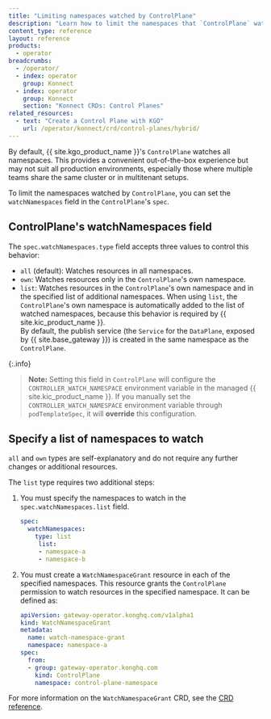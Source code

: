 ```yaml
---
title: "Limiting namespaces watched by ControlPlane"
description: "Learn how to limit the namespaces that `ControlPlane` watches."
content_type: reference
layout: reference
products:
  - operator
breadcrumbs:
  - /operator/
  - index: operator
    group: Konnect
  - index: operator
    group: Konnect
    section: "Konnect CRDs: Control Planes"
related_resources:
  - text: "Create a Control Plane with KGO"
    url: /operator/konnect/crd/control-planes/hybrid/
---
```


By default, {{ site.kgo_product_name }}'s `ControlPlane` watches all namespaces.
This provides a convenient out-of-the-box experience but may not suit all production environments, especially those where multiple teams share the same cluster or in multitenant setups.

To limit the namespaces watched by `ControlPlane`, you can set the `watchNamespaces` field in the `ControlPlane`'s `spec`.

## ControlPlane's watchNamespaces field

The `spec.watchNamespaces.type` field accepts three values to control this behavior:

- `all` (default): Watches resources in all namespaces.
- `own`: Watches resources only in the `ControlPlane`'s own namespace.
- `list`: Watches resources in the `ControlPlane`'s own namespace and in the specified list of additional namespaces.
  When using `list`, the `ControlPlane`'s own namespace is automatically added to the list of watched namespaces, because this behavior is required by {{ site.kic_product_name }}.  
  By default, the publish service (the `Service` for the `DataPlane`, exposed by {{ site.base_gateway }}) is created in the same namespace as the `ControlPlane`.

{:.info}
> **Note:** Setting this field in `ControlPlane` will configure the `CONTROLLER_WATCH_NAMESPACE` environment variable in the managed {{ site.kic_product_name }}.
> If you manually set the `CONTROLLER_WATCH_NAMESPACE` environment variable through `podTemplateSpec`, it will **override** this configuration.

## Specify a list of namespaces to watch

`all` and `own` types are self-explanatory and do not require any further changes
or additional resources.

The `list` type requires two additional steps:

1. You must specify the namespaces to watch in the `spec.watchNamespaces.list` field.
   ```yaml
   spec:
     watchNamespaces:
       type: list
        list:
        - namespace-a
        - namespace-b
   ```
1. You must create a `WatchNamespaceGrant` resource in each of the specified namespaces. This resource grants the `ControlPlane` permission to watch resources in the specified namespace. It can be defined as:
   
   ```yaml
   apiVersion: gateway-operator.konghq.com/v1alpha1
   kind: WatchNamespaceGrant
   metadata:
     name: watch-namespace-grant
     namespace: namespace-a
   spec:
     from:
     - group: gateway-operator.konghq.com
       kind: ControlPlane
       namespace: control-plane-namespace
   ```

For more information on the `WatchNamespaceGrant` CRD, see the [CRD reference](/operator/reference/custom-resources#watchnamespacegrant).